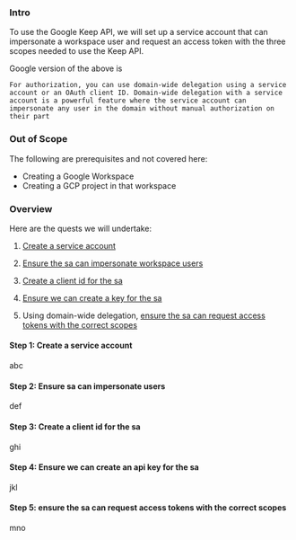 ### Intro 
To use the Google Keep API, we will set up a service account that can impersonate a workspace user and request an access token with the three scopes needed to use the Keep API.

Google version of the above is
```
For authorization, you can use domain-wide delegation using a service account or an OAuth client ID. Domain-wide delegation with a service account is a powerful feature where the service account can impersonate any user in the domain without manual authorization on their part
```

### Out of Scope

The following are pre​req​ui​sites and not covered here:  
* Creating a Google Workspace
* Creating a GCP project in that workspace

### Overview

Here are the quests we will undertake:  

1) [Create a service account](#step-1-create-a-service-account)

2) [Ensure the sa can impersonate workspace users](#step-2-ensure-sa-can-impersonate-users)

3) [Create a client id for the sa](#step-3-create-a-client-id-for-the-sa)

4) [Ensure we can create a key for the sa](#step-4-ensure-we-can-create-an-api-key-for-the-sa)

5) Using domain-wide delegation, [ensure the sa can request access tokens with the correct scopes](#step-5-ensure-the-sa-can-request-access-tokens-with-the-correct-scopes)


#### Step 1: Create a service account  
abc
 
#### Step 2: Ensure sa can impersonate users  
def

#### Step 3: Create a client id for the sa  
ghi

#### Step 4: Ensure we can create an api key for the sa  
jkl

#### Step 5: ensure the sa can request access tokens with the correct scopes  
mno


